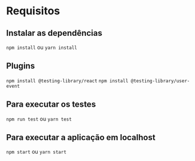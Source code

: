# Requisitos

## Instalar as dependências

`npm install` ou `yarn install`

## Plugins

`npm install @testing-library/react`
`npm install @testing-library/user-event`

## Para executar os testes

`npm run test` ou `yarn test`

## Para executar a aplicação em localhost

`npm start` ou `yarn start`
